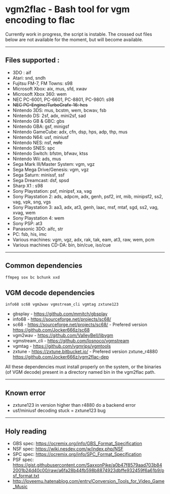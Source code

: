 # vgm2flac - Bash tool for vgm encoding to flac

Currently work in progress, the script is instable. The crossed out files below are not available for the moment, but will become available.

--------------------------------------------------------------------------------------------------
## Files supported :
* 3DO : aif
* Atari: snd, sndh
* Fujitsu FM-7, FM Towns: s98
* Microsoft Xbox: aix, mus, sfd, xwav
* Microsoft Xbox 360: wem
* NEC PC-6001, PC-6601, PC-8801, PC-9801: s98
* ~~NEC PC-Engine/TurboGrafx-16: hes~~
* Nintendo 3DS: mus, bcstm, wem, bcwav, fsb
* Nintendo DS: 2sf, adx, mini2sf, sad
* Nintendo GB & GBC: gbs
* Nintendo GBA: gsf, minigsf
* Nintendo GameCube: adx, cfn, dsp, hps, adp, thp, mus
* Nintendo N64: usf, miniusf
* Nintendo NES: nsf, ~~nsfe~~
* Nintendo SNES: spc
* Nintendo Switch: bfstm, bfwav, ktss
* Nintendo Wii: ads, mus
* Sega Mark III/Master System: vgm, vgz
* Sega Mega Drive/Genesis: vgm, vgz
* Sega Saturn: minissf, ssf
* Sega Dreamcast: dsf, spsd
* Sharp X1 : s98
* Sony Playstation: psf, minipsf, xa, vag
* Sony Playstation 2: ads, adpcm, adx, genh, psf2, int, mib, minipsf2, ss2, vag, vpk, sng, vgs
* Sony Playstation 3: aa3, adx, at3, genh, laac, msf, mtaf, sgd, ss2, vag, xvag, wem
* Sony Playstation 4: wem
* Sony PSP: at3
* Panasonic 3DO: aifc, str
* PC: fsb, his, imc
* Various machines: vgm, vgz, adx, rak, tak, eam, at3, raw, wem, pcm
* Various machines CD-DA: bin, bin/cue, iso/cue

--------------------------------------------------------------------------------------------------
## Common dependencies
`ffmpeg sox bc bchunk xxd`

## VGM decode dependencies
`info68 sc68 vgm2wav vgmstream_cli vgmtag zxtune123`

* gbsplay - https://github.com/mmitch/gbsplay
* info68 - https://sourceforge.net/projects/sc68/
* sc68 - https://sourceforge.net/projects/sc68/ - Prefered version https://github.com/Jocker666z/sc68
* vgm2wav - https://github.com/ValleyBell/libvgm
* vgmstream_cli - https://github.com/losnoco/vgmstream
* vgmtag - https://github.com/vgmrips/vgmtools
* zxtune - https://zxtune.bitbucket.io/ - Prefered version zxtune_r4880 https://github.com/Jocker666z/vgm2flac-dep

All these dependencies must install properly on the system, or the binaries (of VGM decode) present in a directory named bin in the vgm2flac path.

--------------------------------------------------------------------------------------------------
## Known error
* zxtune123 in version higher than r4880 do a backend error
* usf/miniusf decoding stuck = zxtune123 bug

--------------------------------------------------------------------------------------------------
## Holy reading
* GBS spec: https://ocremix.org/info/GBS_Format_Specification
* NSF spec: https://wiki.nesdev.com/w/index.php/NSF
* SPC spec: https://ocremix.org/info/SPC_Format_Specification
* PSF spec: https://gist.githubusercontent.com/SaxxonPike/a0b47f8579aad703b842001b24d40c00/raw/a6fa28b44fb598b8874923dbffe932459f6a61b9/psf_format.txt
* http://loveemu.hatenablog.com/entry/Conversion_Tools_for_Video_Game_Music

